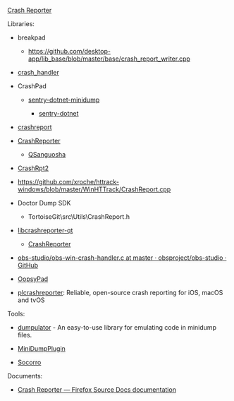 [Crash Reporter](https://firefox-source-docs.mozilla.org/toolkit/crashreporter/crashreporter/index.html)

Libraries:

- breakpad
  
  - https://github.com/desktop-app/lib_base/blob/master/base/crash_report_writer.cpp

- [crash_handler](https://github.com/variar/klogg/tree/master/src/crash_handler)

- CrashPad
  - [sentry-dotnet-minidump](https://github.com/getsentry/sentry-dotnet-minidump)
  
    - [sentry-dotnet](https://github.com/getsentry/sentry-dotnet)
  
- [crashreport](https://github.com/winsoft666/crashreport)

- [CrashReporter](https://github.com/Mogara/CrashReporter)

  - [QSanguosha](https://github.com/Mogara/QSanguosha)

- [CrashRpt2](https://github.com/CrashRpt/crashrpt2)

- https://github.com/xroche/httrack-windows/blob/master/WinHTTrack/CrashReport.cpp

- Doctor Dump SDK
  
  - TortoiseGit\src\Utils\CrashReport.h

- [libcrashreporter-qt](https://github.com/dschmidt/libcrashreporter-qt)
  
  - [CrashReporter](https://github.com/RedisDesktop/CrashReporter)

- [obs-studio/obs-win-crash-handler.c at master · obsproject/obs-studio · GitHub](https://github.com/obsproject/obs-studio/blob/master/libobs/obs-win-crash-handler.c)

- [OopsyPad](https://github.com/RedisDesktop/OopsyPad)

- [plcrashreporter](https://github.com/microsoft/plcrashreporter): Reliable, open-source crash reporting for iOS, macOS and tvOS

Tools:

- [dumpulator](https://github.com/mrexodia/dumpulator) - An easy-to-use library for emulating code in minidump files.

- [MiniDumpPlugin](https://github.com/mrexodia/MiniDumpPlugin)

- [Socorro](https://github.com/mozilla-services/socorro)

Documents:

- [Crash Reporter &mdash; Firefox Source Docs documentation](https://firefox-source-docs.mozilla.org/toolkit/crashreporter/crashreporter/index.html)
